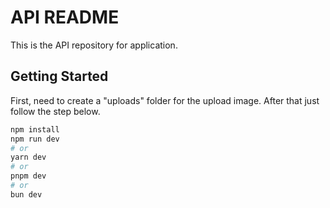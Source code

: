 # API README

This is the API repository for application.

## Getting Started

First, need to create a "uploads" folder for the upload image.
After that just follow the step below.
```bash
npm install
npm run dev
# or
yarn dev
# or
pnpm dev
# or
bun dev